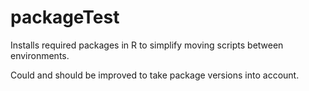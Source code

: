 # packageTest
Installs required packages in R to simplify moving scripts between environments.

Could and should be improved to take package versions into account.
